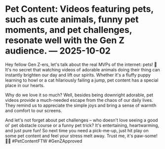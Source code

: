 # Pet Content: Videos featuring pets, such as cute animals, funny pet moments, and pet challenges, resonate well with the Gen Z audience. — 2025-10-02

Hey fellow Gen Z-ers, let's talk about the real MVPs of the internet: pets! 🐾 It's no secret that watching videos of adorable animals doing their thing can instantly brighten our day and lift our spirits. Whether it's a fluffy puppy learning to howl or a cat hilariously failing a jump, pet content has a special place in our hearts.

Why do we love it so much? Well, besides being downright adorable, pet videos provide a much-needed escape from the chaos of our daily lives. They remind us to appreciate the simple joys and bring a sense of warmth and comfort to our screens.

And let's not forget about pet challenges – who doesn't love seeing a good ol' pet obstacle course or a funny pet trick? It's entertaining, heartwarming, and just pure fun! So next time you need a pick-me-up, just hit play on some pet content and feel your stress melt away. Trust me, it's paw-some! 🐶🐱 #PetContentFTW #GenZApproved
